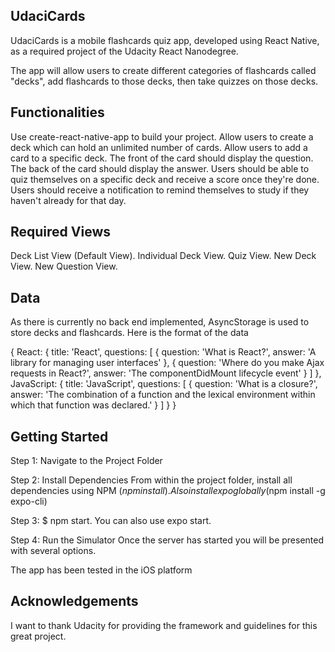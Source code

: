 ## UdaciCards
UdaciCards is a mobile flashcards quiz app, developed using React Native, as a required project of the Udacity React Nanodegree.

The app will allow users to create different categories of flashcards called "decks", add flashcards to those decks, then take quizzes on those decks.

## Functionalities
Use create-react-native-app to build your project.
Allow users to create a deck which can hold an unlimited number of cards.
Allow users to add a card to a specific deck.
The front of the card should display the question.
The back of the card should display the answer.
Users should be able to quiz themselves on a specific deck and receive a score once they're done.
Users should receive a notification to remind themselves to study if they haven't already for that day.

## Required Views
Deck List View (Default View).
Individual Deck View.
Quiz View.
New Deck View.
New Question View.

## Data
As there is currently no back end implemented, AsyncStorage is used to store decks and flashcards. Here is the format of the data

{
  React: {
    title: 'React',
    questions: [
      {
        question: 'What is React?',
        answer: 'A library for managing user interfaces'
      },
      {
        question: 'Where do you make Ajax requests in React?',
        answer: 'The componentDidMount lifecycle event'
      }
    ]
  },
  JavaScript: {
    title: 'JavaScript',
    questions: [
      {
        question: 'What is a closure?',
        answer: 'The combination of a function and the lexical environment within which that function was declared.'
      }
    ]
  }
}

## Getting Started

Step 1: Navigate to the Project Folder

Step 2: Install Dependencies
From within the project folder, install all dependencies using NPM ($npm install). 
Also install expo globally ($npm install -g expo-cli)

Step 3: $ npm start. You can also use expo start.

Step 4: Run the Simulator
Once the server has started you will be presented with several options.

The app has been tested in the iOS platform

## Acknowledgements
I want to thank Udacity for providing the framework and guidelines for this great project.
